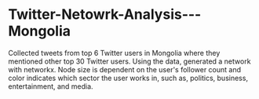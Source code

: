 # Twitter-Netowrk-Analysis---Mongolia
Collected tweets from top 6 Twitter users in Mongolia where they mentioned other top 30 Twitter users. Using the data, generated a network with networkx. 
Node size is dependent on the user's follower count and color indicates which sector the user works in, such as, politics, business, entertainment, and media. 
